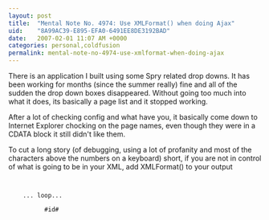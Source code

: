 ```yaml
---
layout: post
title:  "Mental Note No. 4974: Use XMLFormat() when doing Ajax"
uid:	"8A99AC39-E895-EFA0-6491EE8DE3192BAD"
date:   2007-02-01 11:07 AM +0000
categories: personal,coldfusion
permalink: mental-note-no-4974-use-xmlformat-when-doing-ajax
---
```

There is an application I built using some Spry related drop downs. It has been working for months (since the summer really) fine and all of the sudden the drop down boxes disappeared. Without going too much into what it does, its basically a page list and it stopped working.

After a lot of checking config and what have you, it basically come down to Internet Explorer chocking on the page names, even though they were in a CDATA block it still didn't like them. 

To cut a long story (of debugging, using a lot of profanity and most of the characters above the numbers on a keyboard) short, if you are not in control of what is going to be in your XML, add XMLFormat() to your output

<code>
<pagelist>
    ... loop...
        <page>
          <id>#id#</id>
          <pagename><![CDATA[#XMLFormat(pagename)#]]></pagename>
        </page>


</pagelist>

</code>